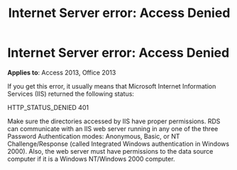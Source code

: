 ﻿---
title: 'Internet Server error: Access Denied'
TOCTitle: 'Internet Server Error: Access Denied'
ms:assetid: 65f4608b-afec-2867-dae3-e29bae03a6fd
ms:mtpsurl: https://msdn.microsoft.com/library/JJ249395(v=office.15)
ms:contentKeyID: 48545334
ms.date: 09/18/2015
mtps_version: v=office.15
---

# Internet Server error: Access Denied


**Applies to**: Access 2013, Office 2013

If you get this error, it usually means that Microsoft Internet Information Services (IIS) returned the following status:

HTTP\_STATUS\_DENIED 401

Make sure the directories accessed by IIS have proper permissions. RDS can communicate with an IIS web server running in any one of the three Password Authentication modes: Anonymous, Basic, or NT Challenge/Response (called Integrated Windows authentication in Windows 2000). Also, the web server must have permissions to the data source computer if it is a Windows NT/Windows 2000 computer.

